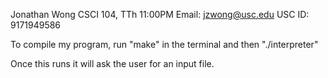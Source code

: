 Jonathan Wong
CSCI 104, TTh 11:00PM
Email: jzwong@usc.edu
USC ID: 9171949586

To compile my program, run "make" in the terminal and then "./interpreter"

Once this runs it will ask the user for an input file.